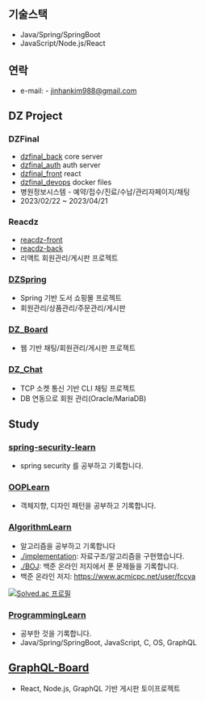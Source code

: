 
## 기술스택
- Java/Spring/SpringBoot
- JavaScript/Node.js/React

## 연락
- e-mail: - jinhankim988@gmail.com

## DZ Project
### DZFinal
- [dzfinal_back](https://github.com/jhkim988/dzfinal_back) core server
- [dzfinal_auth](https://github.com/jhkim988/dzfinal_auth) auth server
- [dzfinal_front](https://github.com/jhkim988/dzfinal_front) react
- [dzfinal_devops](https://github.com/jhkim988/devops) docker files
- 병원정보시스템 - 예약/접수/진료/수납/관리자페이지/채팅
- 2023/02/22 ~ 2023/04/21
### Reacdz
- [reacdz-front](https://github.com/jhkim988/reacdz-front)
- [reacdz-back](https://github.com/jhkim988/reacdz-back)
- 리액트 회원관리/게시판 프로젝트
### [DZSpring](https://github.com/jhkim988/DZSpring)
- Spring 기반 도서 쇼핑몰 프로젝트
- 회원관리/상품관리/주문관리/게시판
### [DZ_Board](https://github.com/jhkim988/DZBoard)
- 웹 기반 채팅/회원관리/게시판 프로젝트
### [DZ_Chat](https://github.com/jhkim988/DZ_Chat)
- TCP 소켓 통신 기반 CLI 채팅 프로젝트
- DB 연동으로 회원 관리(Oracle/MariaDB)

## Study
### [spring-security-learn](https://github.com/jhkim988/spring-security-learn)
- spring security 를 공부하고 기록합니다.
### [OOPLearn](https://github.com/jhkim988/OOPLearn)
- 객체지향, 디자인 패턴을 공부하고 기록합니다.
### [AlgorithmLearn](https://github.com/jhkim988/AlgorithmLearn)
- 알고리즘을 공부하고 기록합니다
- [./implementation](https://github.com/jhkim988/AlgorithmLearn/tree/main/Implementation): 자료구조/알고리즘을 구현했습니다.
- [./BOJ](https://github.com/jhkim988/AlgorithmLearn/tree/main/Baekjoon): 백준 온라인 저지에서 푼 문제들을 기록합니다.
- 백준 온라인 저지: https://www.acmicpc.net/user/fccva

[![Solved.ac
프로필](http://mazassumnida.wtf/api/v2/generate_badge?boj=fccva)](https://solved.ac/fccva)
### [ProgrammingLearn](https://github.com/jhkim988/ProgrammingLearn)
- 공부한 것을 기록합니다.
- Java/Spring/SpringBoot, JavaScript, C, OS, GraphQL

## [GraphQL-Board](https://github.com/jhkim988/Graphql-Board)
- React, Node.js, GraphQL 기반 게시판 토이프로젝트

<!--
**jhkim988/jhkim988** is a ✨ _special_ ✨ repository because its `README.md` (this file) appears on your GitHub profile.

Here are some ideas to get you started:

- 🔭 I’m currently working on ...
- 🌱 I’m currently learning ...
- 👯 I’m looking to collaborate on ...
- 🤔 I’m looking for help with ...
- 💬 Ask me about ...
- 📫 How to reach me: ...
- 😄 Pronouns: ...
- ⚡ Fun fact: ...
-->
